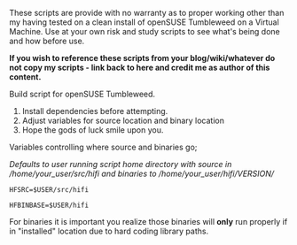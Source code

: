 These scripts are provide with no warranty as to proper working other than my having tested on a clean install of openSUSE Tumbleweed on a Virtual Machine.  Use at your own risk and study scripts to see what's being done and how before use.

**If you wish to reference these scripts from your blog/wiki/whatever do not copy my scripts - link back to here and credit me as author of this content.**

Build script for openSUSE Tumbleweed.

1) Install dependencies before attempting.
2) Adjust variables for source location and binary location
3) Hope the gods of luck smile upon you.

Variables controlling where source and binaries go;

*Defaults to user running script home directory with source in /home/your_user/src/hifi and binaries to /home/your_user/hifi/VERSION/*

`HFSRC=$USER/src/hifi`

`HFBINBASE=$USER/hifi`

For binaries it is important you realize those binaries will **only** run properly if in "installed" location due to hard coding library paths.
